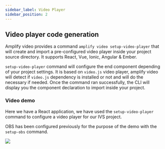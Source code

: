 ```yaml
---
sidebar_label: Video Player
sidebar_position: 2
---
```


## Video player code generation

Amplify video provides a command `amplify video setup-video-player` that will create and import a pre-configured video player inside your project source directory.
It supports React, Vue, Ionic, Angular & Ember. 

`setup-video-player` command will configure the end component depending of your project settings. It is based on `video.js` video player, amplify video will detect if `video.js` dependency is installed or not and will do the necessary if needed. 
Once the command ran successfully, the CLI will display you the component declaration to import inside your project.

### Video demo
Here we have a React application, we have used the `setup-video-player` command to configure a video player for our IVS project.

OBS has been configured previously for the purpose of the demo with the `setup-obs` command.

![](https://github.com/awslabs/amplify-video/wiki/images/video-player-demo.gif)